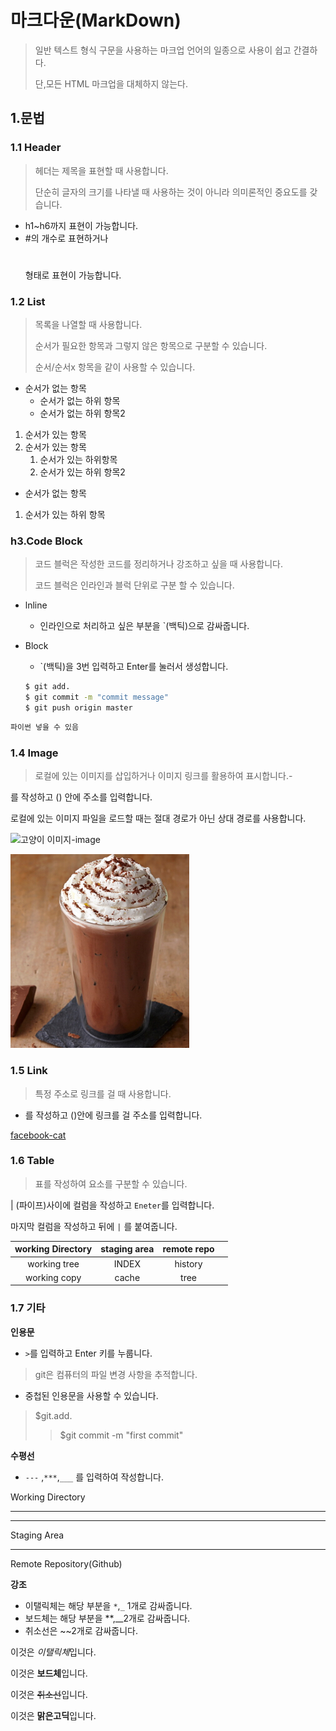 # 마크다운(MarkDown)

> 일반 텍스트 형식 구문을 사용하는 마크업 언어의 일종으로 사용이 쉽고 간결하다.
>
> 단,모든 HTML 마크업을 대체하지 않는다.

## 1.문법

### 1.1 Header

> 헤더는 제목을 표현할 때 사용합니다.
>
> 단순히 글자의 크기를 나타낼 때 사용하는 것이 아니라 의미론적인 중요도를 갖습니다.

- h1~h6까지 표현이 가능합니다.
- #의 개수로 표현하거나 <h1></h1> 형태로 표현이 가능합니다.



### 1.2 List

> 목록을 나열할 때 사용합니다.
>
> 순서가 필요한 항목과 그렇지 않은 항목으로 구분할 수 있습니다.
>
> 순서/순서x 항목을 같이 사용할 수 있습니다.

- 순서가 없는 항목
  - 순서가 없는 하위 항목
  - 순서가 없는 하위 항목2

1. 순서가 있는 항목
2. 순서가 있는 항목
   1. 순서가 있는 하위항목
   2. 순서가 있는 하위 항목2

- 순서가 없는 항목 

1. 순서가 있는 하위 항목

### h3.Code Block

> 코드 블럭은 작성한 코드를 정리하거나 강조하고 싶을 때 사용합니다.
>
> 코드 블럭은 인라인과 블럭 단위로 구분 할 수 있습니다.



- lnline

  - 인라인으로 처리하고 싶은 부분을 `(백틱)으로 감싸줍니다.

- Block

  - `(백틱)을 3번 입력하고  Enter를  눌러서 생성합니다.

  ```bash
  $ git add.
  $ git commit -m "commit message"
  $ git push origin master
  ```

```python
파이썬 넣을 수 있음
```



### 1.4 Image

> 로컬에 있는 이미지를 삽입하거나 이미지 링크를 활용하여 표시합니다.-

![]()를 작성하고 () 안에 주소를 입력합니다.

로컬에 있는 이미지 파일을 로드할 때는 절대 경로가 아닌 상대 경로를 사용합니다.

![고양이 이미지-image](https://encrypted-tbn0.gstatic.com/images?q=tbn:ANd9GcSTVfK8Y0c-rEkZ7lzjlWo-Fb-EXfUC85i7wDKdmdlS7eSmcDkL&s)

![](.\images\a4.png)



### 1.5 Link

> 특정 주소로 링크를 걸 때 사용합니다.

-  []() 를 작성하고 ()안에 링크를 걸 주소를 입력합니다.



[facebook-cat](https://en-gb.facebook.com/pg/alwayscat/posts/)



### 1.6 Table

> 표를 작성하여 요소를 구분할 수 있습니다.

| (파이프)사이에 컬럼을 작성하고 `Eneter`를 입력합니다.

마지막 컬럼을 작성하고 뒤에 `|` 를 붙여줍니다.

| working Directory | staging area | remote repo |      |
| :---------------: | :----------: | :---------: | ---- |
|   working tree    |    INDEX     |   history   |      |
|   working copy    |    cache     |    tree     |      |



### 1.7 기타

**인용문**

- `>`를 입력하고 Enter 키를 누룹니다.

> git은 컴퓨터의 파일 변경 사항을 추적합니다.

- 중첩된 인용문을 사용할 수 있습니다.

> $git.add.
>
> > $git commit -m "first commit"

**수평선**

- `---` ,`***`,`___` 를 입력하여 작성합니다.

Working Directory

___

***

Staging Area 

***

Remote Repository(Github)

**강조**

- 이탤릭체는 해당 부분을 `*`,`_` 1개로 감싸줍니다.
- 보드체는 해당 부분을 **,__2개로 감싸줍니다.
- 취소선은 ~~2개로 감싸줍니다.

이것은 *이탤릭체*입니다.

이것은 **보드체**입니다.

이것은 ~~취소선~~입니다.

이것은 **맑은고딕**입니다.











